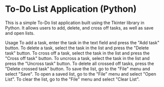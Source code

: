 # To-Do List Application (Python)

This is a simple To-Do list application built using the Tkinter library in Python. It allows users to add, delete, and cross off tasks, as well as save and open lists.

Usage
To add a task, enter the task in the text field and press the "Add task" button.
To delete a task, select the task in the list and press the "Delete task" button.
To cross off a task, select the task in the list and press the "Cross off task" button.
To uncross a task, select the task in the list and press the "Uncross task" button.
To delete all crossed off tasks, press the "Delete crossed task" button.
To save the list, go to the "File" menu and select "Save".
To open a saved list, go to the "File" menu and select "Open List".
To clear the list, go to the "File" menu and select "Clear List".
